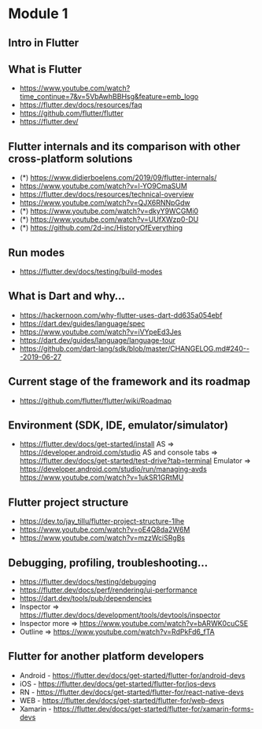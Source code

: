 # Module 1
## Intro in Flutter

## What is Flutter
 - https://www.youtube.com/watch?time_continue=7&v=5VbAwhBBHsg&feature=emb_logo
 - https://flutter.dev/docs/resources/faq
 - https://github.com/flutter/flutter
 - https://flutter.dev/
 
## Flutter internals and its comparison with other cross-platform solutions
 - (*) https://www.didierboelens.com/2019/09/flutter-internals/
 - https://www.youtube.com/watch?v=l-YO9CmaSUM
 - https://flutter.dev/docs/resources/technical-overview
 - https://www.youtube.com/watch?v=QJX6RNNpGdw
 - (*) https://www.youtube.com/watch?v=dkyY9WCGMi0
 - (*) https://www.youtube.com/watch?v=UUfXWzp0-DU
 - (*) https://github.com/2d-inc/HistoryOfEverything
 
## Run modes
- https://flutter.dev/docs/testing/build-modes
 
## What is Dart and why…
 - https://hackernoon.com/why-flutter-uses-dart-dd635a054ebf
 - https://dart.dev/guides/language/spec
 - https://www.youtube.com/watch?v=iVYpeEd3Jes
 - https://dart.dev/guides/language/language-tour
 - https://github.com/dart-lang/sdk/blob/master/CHANGELOG.md#240---2019-06-27
 
## Current stage of the framework and its roadmap
 - https://github.com/flutter/flutter/wiki/Roadmap

## Environment (SDK, IDE, emulator/simulator)
 - https://flutter.dev/docs/get-started/install
    AS                  => https://developer.android.com/studio
    AS and console tabs => https://flutter.dev/docs/get-started/test-drive?tab=terminal
    Emulator            => https://developer.android.com/studio/run/managing-avds
    https://www.youtube.com/watch?v=1ukSR1GRtMU
    
## Flutter project structure
 - https://dev.to/jay_tillu/flutter-project-structure-1lhe
 - https://www.youtube.com/watch?v=oE4Q8da2W6M
 - https://www.youtube.com/watch?v=mzzWciSRgBs
 
## Debugging, profiling, troubleshooting…
 - https://flutter.dev/docs/testing/debugging
 - https://flutter.dev/docs/perf/rendering/ui-performance
 - https://dart.dev/tools/pub/dependencies
 - Inspector        =>  https://flutter.dev/docs/development/tools/devtools/inspector
 - Inspector more   => https://www.youtube.com/watch?v=bARWK0cuC5E
 - Outline          => https://www.youtube.com/watch?v=RdPkFd6_fTA
 
## Flutter for another platform developers
 - Android - https://flutter.dev/docs/get-started/flutter-for/android-devs 
 - iOS     - https://flutter.dev/docs/get-started/flutter-for/ios-devs
 - RN      - https://flutter.dev/docs/get-started/flutter-for/react-native-devs
 - WEB     - https://flutter.dev/docs/get-started/flutter-for/web-devs 
 - Xamarin - https://flutter.dev/docs/get-started/flutter-for/xamarin-forms-devs
